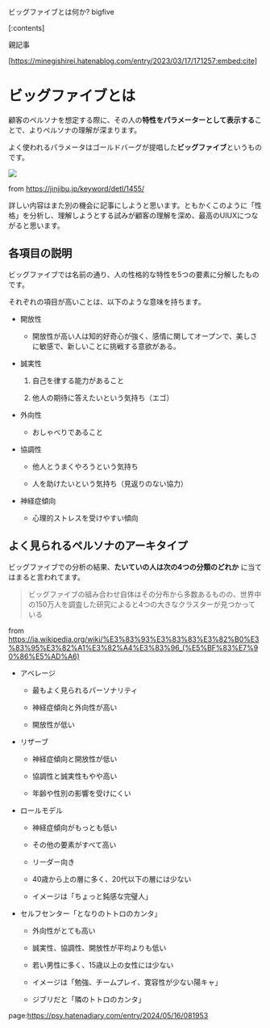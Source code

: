 ビッグファイブとは何か?
bigfive






[:contents]



親記事



[https://minegishirei.hatenablog.com/entry/2023/03/17/171257:embed:cite]







# ビッグファイブとは



顧客のペルソナを想定する際に、その人の**特性をパラメーターとして表示する**ことで、よりペルソナの理解が深まります。



よく使われるパラメータはゴールドバーグが提唱した**ビッグファイブ**というものです。



<img src="https://motose-shinrishi.com/wp-content/uploads/2022/03/exam1-80.jpg">



from https://jinjibu.jp/keyword/detl/1455/



詳しい内容はまた別の機会に記事にしようと思います。ともかくこのように「性格」を分析し、理解しようとする試みが顧客の理解を深め、最高のUIUXにつながると思います。





## 各項目の説明



ビッグファイブでは名前の通り、人の性格的な特性を5つの要素に分解したものです。

それぞれの項目が高いことは、以下のような意味を持ちます。



- 開放性

  - 開放性が高い人は知的好奇心が強く、感情に関してオープンで、美しさに敏感で、新しいことに挑戦する意欲がある。

- 誠実性

  1. 自己を律する能力があること

  2. 他人の期待に答えたいという気持ち（エゴ）

- 外向性

  - おしゃべりであること

- 協調性

  - 他人とうまくやろうという気持ち

  - 人を助けたいという気持ち（見返りのない協力）

- 神経症傾向

  - 心理的ストレスを受けやすい傾向







## よく見られるペルソナのアーキタイプ



ビッグファイブでの分析の結果、**たいていの人は次の4つの分類のどれか** に当てはまると言われてます。



> ビッグファイブの組み合わせ自体はその分布から多数あるものの、世界中の150万人を調査した研究によると4つの大きなクラスターが見つかっている



from https://ja.wikipedia.org/wiki/%E3%83%93%E3%83%83%E3%82%B0%E3%83%95%E3%82%A1%E3%82%A4%E3%83%96_(%E5%BF%83%E7%90%86%E5%AD%A6)





- アベレージ

    - 最もよく見られるパーソナリティ

    - 神経症傾向と外向性が高い

    - 開放性が低い





- リザーブ

    - 神経症傾向と開放性が低い

    - 協調性と誠実性もやや高い

    - 年齢や性別の影響を受けにくい





- ロールモデル

    - 神経症傾向がもっとも低い

    - その他の要素がすべて高い

    - リーダー向き

    - 40歳から上の層に多く、20代以下の層には少ない

    - イメージは「ちょっと鈍感な完璧人」





- セルフセンター「となりのトトロのカンタ」

    - 外向性がとても高い

    - 誠実性、協調性、開放性が平均よりも低い

    - 若い男性に多く、15歳以上の女性には少ない

    - イメージは「勉強、チームプレイ、寛容性が少ない陽キャ」

    - ジブリだと「隣のトトロのカンタ」

page:https://psy.hatenadiary.com/entry/2024/05/16/081953
